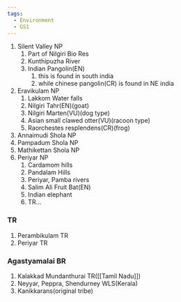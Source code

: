 ```yaml
---
tags:
  - Environment
  - GS1
---
```

1. Silent Valley NP
	1. Part of Nilgiri Bio Res
	2. Kunthipuzha River
	3. Indian Pangolin(EN)
		1. this is found in south india
		2. while chinese pangolin(CR) is found in NE india
2. Eravikulam NP
	1. Lakkom Water falls
	2. Nilgiri Tahr(EN)(goat)
	3. Nilgiri Marten(VU)(dog type)
	4. Asian small clawed otter(VU)(racoon type)
	5. Raorchestes resplendens(CR)(frog)
3. Annaimudi Shola NP
4. Pampadum Shola NP
5. Mathikettan Shola NP
6. Periyar NP
	1. Cardamom hills
	2. Pandalam Hills
	3. Periyar, Pamba rivers
	4. Salim Ali Fruit Bat(EN)
	5. Indian elephant
	6. TR...

### TR 
1. Perambikulam TR
2. Periyar TR

### Agastyamalai BR
1. Kalakkad Mundanthurai TR([[Tamil Nadu]])
2. Neyyar, Peppra, Shendurney WLS(Kerala)
3. Kanikkarans(original tribe)